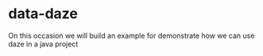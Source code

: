 # data-daze
On this occasion we will build an example for demonstrate how we can use daze in a java project
